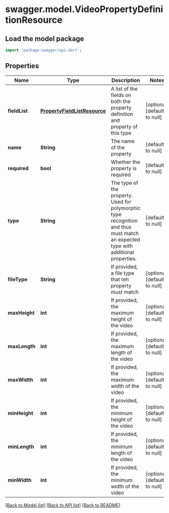# swagger.model.VideoPropertyDefinitionResource

## Load the model package
```dart
import 'package:swagger/api.dart';
```

## Properties
Name | Type | Description | Notes
------------ | ------------- | ------------- | -------------
**fieldList** | [**PropertyFieldListResource**](PropertyFieldListResource.md) | A list of the fields on both the property definition and property of this type | [optional] [default to null]
**name** | **String** | The name of the property | [default to null]
**required** | **bool** | Whether the property is required | [default to null]
**type** | **String** | The type of the property. Used for polymorphic type recognition and thus must match an expected type with additional properties. | [default to null]
**fileType** | **String** | If provided, a file type that teh property must match | [optional] [default to null]
**maxHeight** | **int** | If provided, the maximum height of the video | [optional] [default to null]
**maxLength** | **int** | If provided, the maximum length of the video | [optional] [default to null]
**maxWidth** | **int** | If provided, the maximum width of the video | [optional] [default to null]
**minHeight** | **int** | If provided, the minimum height of the video | [optional] [default to null]
**minLength** | **int** | If provided, the minimum length of the video | [optional] [default to null]
**minWidth** | **int** | If provided, the minimum width of the video | [optional] [default to null]

[[Back to Model list]](../README.md#documentation-for-models) [[Back to API list]](../README.md#documentation-for-api-endpoints) [[Back to README]](../README.md)



